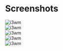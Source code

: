 # Screenshots <br />
![i3wm](https://raw.githubusercontent.com/tim241/configs/current/screenshots/i3-simple-dark.png) <br />
![i3wm](https://raw.githubusercontent.com/tim241/configs/current/screenshots/i3-space.png) <br />
![i3wm](https://raw.githubusercontent.com/tim241/configs/current/screenshots/i3-portal.png) <br />
![i3wm](https://raw.githubusercontent.com/tim241/configs/current/screenshots/i3-nature-green.png) <br />
![i3wm](https://raw.githubusercontent.com/tim241/configs/current/screenshots/i3-nature-dark.png) <br />

